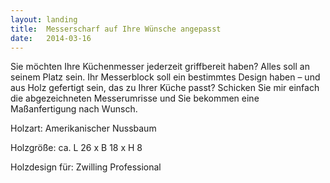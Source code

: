 ```yaml
---
layout: landing
title:  Messerscharf auf Ihre Wünsche angepasst
date:   2014-03-16
---
```


Sie möchten Ihre Küchenmesser jederzeit griffbereit haben? Alles soll an seinem Platz sein. Ihr Messerblock soll ein bestimmtes Design haben – und aus Holz gefertigt sein, das zu Ihrer Küche passt? Schicken Sie mir einfach die abgezeichneten Messerumrisse und Sie bekommen eine Maßanfertigung nach Wunsch.

Holzart: Amerikanischer Nussbaum

Holzgröße: ca. L 26 x B 18 x H 8

Holzdesign für: Zwilling Professional